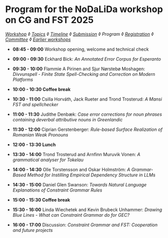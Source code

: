 # Program for the NoDaLiDa workshop on CG and FST 2025

_[Workshop](index.md) ◊ [Topics](topics.md) ◊ [Timeline](dates.md) ◊ [Submission](submission.md) ◊ Program ◊ [Registration](registration.md) ◊ [Committee](programcommittee.md) ◊ [Earlier workshops](../cgworkshoplist.md)_

- **08:45 - 09:00**
  Workshop opening, welcome and technical check

- **09:00 - 09:30**
  Eckhard Bick: _An Annotated Error Corpus for Esperanto_

- **09:30 - 10:00**
  Flammie A Pirinen and Sjur Nørstebø Moshagen: _Divvunspell - Finite State Spell-Checking and Correction on Modern Platforms_

- **10:00 - 10:30 Coffee break**

- **10:30 - 11:00**
  Csilla Horváth, Jack Rueter and Trond Trosterud: _A Mansi FST and spellchecker_

- **11:00 - 11:30**
  Judithe Denbæk: _Case error corrections for noun phrases containing deverbal attributive nouns in Greenlandic_

- **11:30 - 12:00**
  Ciprian Gerstenberger: _Rule-based Surface Realization of Romanian Weak Pronouns_

- **12:00 - 13:30 Lunch**

- **13:30 - 14:00** Trond Trosterud and Arnfinn Muruvik Vonen: _A grammatical analyser for Tokelau_

- **14:00 - 14:30** Olle Torstensson and Oskar Holmström: _A Grammar-Based Method for Instilling Empirical Dependency Structure in LLMs_

- **14:30 - 15:00**
  Daniel Glen Swanson: _Towards Natural Language Explanations of Constraint Grammar Rules_

- **15:00 - 15:30 Coffee break**

- **15:30 - 16:00**
  Linda Wiechetek and Kevin Brubeck Unhammer: _Drawing Blue Lines - What can Constraint Grammar do for GEC?_

- **16:00 - 17:00**
  Discussion: _Constraint Grammar and FST: Cooperation and future projects_
